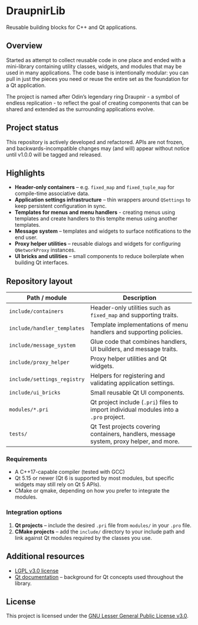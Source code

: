 # DraupnirLib

Reusable building blocks for C++ and Qt applications.

## Overview

Started as attempt to collect reusable code in one place and ended with a mini-library containing utility classes, widgets, and modules that may be used in many applications. The code base is intentionally modular: you can pull in just the pieces you need or reuse the entire set as the foundation for a Qt application.

The project is named after Odin’s legendary ring Draupnir - a symbol of endless replication - to reflect the goal of creating components that can be shared and extended as the surrounding applications evolve.

## Project status

This repository is actively developed and refactored. APIs are not frozen, and backwards-incompatible changes may (and will) appear without notice until v1.0.0 will be tagged and released.

## Highlights

- **Header-only containers** – e.g. `fixed_map` and `fixed_tuple_map` for compile-time associative data.
- **Application settings infrastructure** – thin wrappers around `QSettings` to keep persistent configuration in sync.
- **Templates for menus and menu handlers** - creating menus using templates and create handlers to this templte menus using another templates.
- **Message system** – templates and widgets to surface notifications to the end user.
- **Proxy helper utilities** – reusable dialogs and widgets for configuring `QNetworkProxy` instances.
- **UI bricks and utilities** – small components to reduce boilerplate when building Qt interfaces.

## Repository layout

| Path / module         | Description |
|-----------------------|-------------|
| `include/containers`  | Header-only utilities such as `fixed_map` and supporting traits. |
| `include/handler_templates` | Template implementations of menu handlers and supporting policies. |
| `include/message_system` | Glue code that combines handlers, UI builders, and message traits. |
| `include/proxy_helper` | Proxy helper utilities and Qt widgets. |
| `include/settings_registry` | Helpers for registering and validating application settings. |
| `include/ui_bricks` | Small reusable Qt UI components. |
| `modules/*.pri` | Qt project include (`.pri`) files to import individual modules into a `.pro` project. |
| `tests/` | Qt Test projects covering containers, handlers, message system, proxy helper, and more. |

### Requirements

- A C++17-capable compiler (tested with GCC)
- Qt 5.15 or newer (Qt 6 is supported by most modules, but specific widgets may still rely on Qt 5 APIs).
- CMake or qmake, depending on how you prefer to integrate the modules.

### Integration options

1. **Qt projects** – include the desired `.pri` file from `modules/` in your `.pro` file.
2. **CMake projects** – add the `include/` directory to your include path and link against Qt modules required by the classes you
   use.

## Additional resources

- [LGPL v3.0 license](https://choosealicense.com/licenses/lgpl-3.0/)
- [Qt documentation](https://doc.qt.io/) – background for Qt concepts used throughout the library.

## License

This project is licensed under the [GNU Lesser General Public License v3.0](https://choosealicense.com/licenses/lgpl-3.0/).
